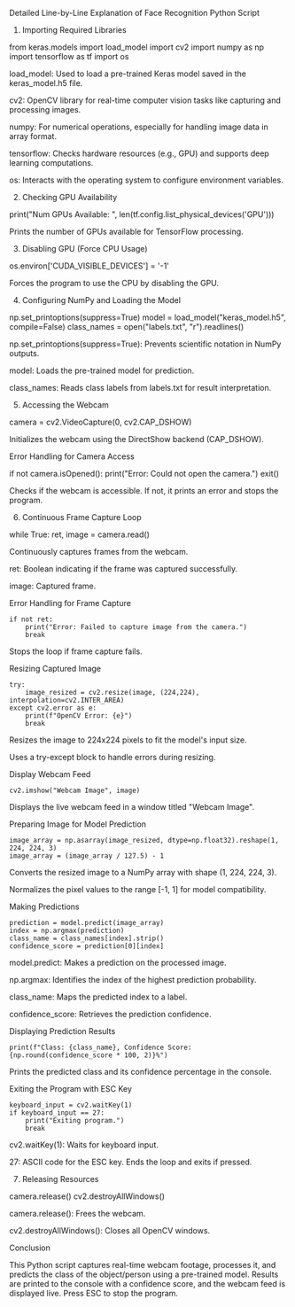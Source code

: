 Detailed Line-by-Line Explanation of Face Recognition Python Script

1. Importing Required Libraries

from keras.models import load_model
import cv2
import numpy as np
import tensorflow as tf
import os

load_model: Used to load a pre-trained Keras model saved in the keras_model.h5 file.

cv2: OpenCV library for real-time computer vision tasks like capturing and processing images.

numpy: For numerical operations, especially for handling image data in array format.

tensorflow: Checks hardware resources (e.g., GPU) and supports deep learning computations.

os: Interacts with the operating system to configure environment variables.

2. Checking GPU Availability

print("Num GPUs Available: ", len(tf.config.list_physical_devices('GPU')))

Prints the number of GPUs available for TensorFlow processing.

3. Disabling GPU (Force CPU Usage)

os.environ['CUDA_VISIBLE_DEVICES'] = '-1'

Forces the program to use the CPU by disabling the GPU.

4. Configuring NumPy and Loading the Model

np.set_printoptions(suppress=True)
model = load_model("keras_model.h5", compile=False)
class_names = open("labels.txt", "r").readlines()

np.set_printoptions(suppress=True): Prevents scientific notation in NumPy outputs.

model: Loads the pre-trained model for prediction.

class_names: Reads class labels from labels.txt for result interpretation.

5. Accessing the Webcam

camera = cv2.VideoCapture(0, cv2.CAP_DSHOW)

Initializes the webcam using the DirectShow backend (CAP_DSHOW).

Error Handling for Camera Access

if not camera.isOpened():
    print("Error: Could not open the camera.")
    exit()

Checks if the webcam is accessible. If not, it prints an error and stops the program.

6. Continuous Frame Capture Loop

while True:
    ret, image = camera.read()

Continuously captures frames from the webcam.

ret: Boolean indicating if the frame was captured successfully.

image: Captured frame.

Error Handling for Frame Capture

    if not ret:
        print("Error: Failed to capture image from the camera.")
        break

Stops the loop if frame capture fails.

Resizing Captured Image

    try:
        image_resized = cv2.resize(image, (224,224), interpolation=cv2.INTER_AREA)
    except cv2.error as e:
        print(f"OpenCV Error: {e}")
        break

Resizes the image to 224x224 pixels to fit the model's input size.

Uses a try-except block to handle errors during resizing.

Display Webcam Feed

    cv2.imshow("Webcam Image", image)

Displays the live webcam feed in a window titled "Webcam Image".

Preparing Image for Model Prediction

    image_array = np.asarray(image_resized, dtype=np.float32).reshape(1, 224, 224, 3)
    image_array = (image_array / 127.5) - 1

Converts the resized image to a NumPy array with shape (1, 224, 224, 3).

Normalizes the pixel values to the range [-1, 1] for model compatibility.

Making Predictions

    prediction = model.predict(image_array)
    index = np.argmax(prediction)
    class_name = class_names[index].strip()
    confidence_score = prediction[0][index]

model.predict: Makes a prediction on the processed image.

np.argmax: Identifies the index of the highest prediction probability.

class_name: Maps the predicted index to a label.

confidence_score: Retrieves the prediction confidence.

Displaying Prediction Results

    print(f"Class: {class_name}, Confidence Score: {np.round(confidence_score * 100, 2)}%")

Prints the predicted class and its confidence percentage in the console.

Exiting the Program with ESC Key

    keyboard_input = cv2.waitKey(1)
    if keyboard_input == 27:
        print("Exiting program.")
        break

cv2.waitKey(1): Waits for keyboard input.

27: ASCII code for the ESC key. Ends the loop and exits if pressed.

7. Releasing Resources

camera.release()
cv2.destroyAllWindows()

camera.release(): Frees the webcam.

cv2.destroyAllWindows(): Closes all OpenCV windows.

Conclusion

This Python script captures real-time webcam footage, processes it, and predicts the class of the object/person using a pre-trained model. Results are printed to the console with a confidence score, and the webcam feed is displayed live. Press ESC to stop the program.


